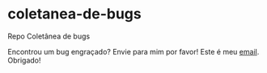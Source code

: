 # coletanea-de-bugs
Repo Coletânea de bugs

Encontrou um bug engraçado? Envie para mim por favor! Este é meu <a href="mailto:joaopauloaramuni@gmail.com" target="_blank">email</a>. Obrigado!
